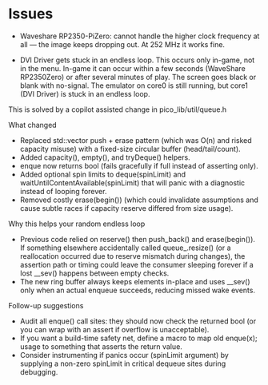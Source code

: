 # Issues

- Waveshare RP2350-PiZero: cannot handle the higher clock frequency at all — the image keeps dropping out. At 252 MHz it works fine.

- DVI Driver gets stuck in an endless loop. 
This occurs only in-game, not in the menu. In-game it can occur within a few seconds (WaveShare RP2350Zero) or after several minutes of play. The screen goes black or blank with no-signal. The emulator on core0 is still running, but core1 (DVI Driver) is stuck in an endless loop.

This is solved by a copilot assisted change in pico_lib/util/queue.h

What changed

- Replaced std::vector push + erase pattern (which was O(n) and risked capacity misuse) with a fixed-size circular buffer (head/tail/count).
- Added capacity(), empty(), and tryDeque() helpers.
- enque now returns bool (fails gracefully if full instead of asserting only).
- Added optional spin limits to deque(spinLimit) and waitUntilContentAvailable(spinLimit) that will panic with a diagnostic instead of looping forever.
- Removed costly erase(begin()) (which could invalidate assumptions and cause subtle races if capacity reserve differed from size usage).

Why this helps your random endless loop

- Previous code relied on reserve() then push_back() and erase(begin()). If something elsewhere accidentally called queue_.resize() (or a reallocation occurred due to reserve mismatch during changes), the assertion path or timing could leave the consumer sleeping forever if a lost __sev() happens between empty checks.
- The new ring buffer always keeps elements in-place and uses __sev() only when an actual enqueue succeeds, reducing missed wake events.

Follow-up suggestions

- Audit all enque() call sites: they should now check the returned bool (or you can wrap with an assert if overflow is unacceptable).
- If you want a build-time safety net, define a macro to map old enque(x); usage to something that asserts the return value.
- Consider instrumenting if panics occur (spinLimit argument) by supplying a non-zero spinLimit in critical dequeue sites during debugging.